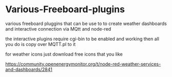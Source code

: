 # Various-Freeboard-plugins

various freeboard pluggins that can be use to to create weather dashboards and interactive  connection via MQtt and node-red

the interactive plugins require cgi-bin to be enabled and working then all you do is copy over MQTT.pl to it

for weather icons just download free icons that you like

https://community.openenergymonitor.org/t/node-red-weather-services-and-dashboards/2841

